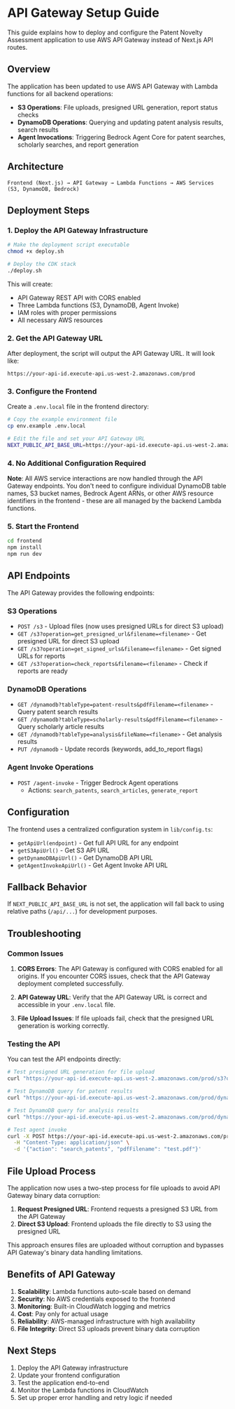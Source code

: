 # API Gateway Setup Guide

This guide explains how to deploy and configure the Patent Novelty Assessment application to use AWS API Gateway instead of Next.js API routes.

## Overview

The application has been updated to use AWS API Gateway with Lambda functions for all backend operations:

- **S3 Operations**: File uploads, presigned URL generation, report status checks
- **DynamoDB Operations**: Querying and updating patent analysis results, search results
- **Agent Invocations**: Triggering Bedrock Agent Core for patent searches, scholarly searches, and report generation

## Architecture

```
Frontend (Next.js) → API Gateway → Lambda Functions → AWS Services (S3, DynamoDB, Bedrock)
```

## Deployment Steps

### 1. Deploy the API Gateway Infrastructure

```bash
# Make the deployment script executable
chmod +x deploy.sh

# Deploy the CDK stack
./deploy.sh
```

This will create:
- API Gateway REST API with CORS enabled
- Three Lambda functions (S3, DynamoDB, Agent Invoke)
- IAM roles with proper permissions
- All necessary AWS resources

### 2. Get the API Gateway URL

After deployment, the script will output the API Gateway URL. It will look like:
```
https://your-api-id.execute-api.us-west-2.amazonaws.com/prod
```

### 3. Configure the Frontend

Create a `.env.local` file in the frontend directory:

```bash
# Copy the example environment file
cp env.example .env.local

# Edit the file and set your API Gateway URL
NEXT_PUBLIC_API_BASE_URL=https://your-api-id.execute-api.us-west-2.amazonaws.com/prod
```

### 4. No Additional Configuration Required

**Note**: All AWS service interactions are now handled through the API Gateway endpoints. You don't need to configure individual DynamoDB table names, S3 bucket names, Bedrock Agent ARNs, or other AWS resource identifiers in the frontend - these are all managed by the backend Lambda functions.

### 5. Start the Frontend

```bash
cd frontend
npm install
npm run dev
```

## API Endpoints

The API Gateway provides the following endpoints:

### S3 Operations
- `POST /s3` - Upload files (now uses presigned URLs for direct S3 upload)
- `GET /s3?operation=get_presigned_url&filename=<filename>` - Get presigned URL for direct S3 upload
- `GET /s3?operation=get_signed_urls&filename=<filename>` - Get signed URLs for reports
- `GET /s3?operation=check_reports&filename=<filename>` - Check if reports are ready

### DynamoDB Operations
- `GET /dynamodb?tableType=patent-results&pdfFilename=<filename>` - Query patent search results
- `GET /dynamodb?tableType=scholarly-results&pdfFilename=<filename>` - Query scholarly article results
- `GET /dynamodb?tableType=analysis&fileName=<filename>` - Get analysis results
- `PUT /dynamodb` - Update records (keywords, add_to_report flags)

### Agent Invoke Operations
- `POST /agent-invoke` - Trigger Bedrock Agent operations
  - Actions: `search_patents`, `search_articles`, `generate_report`

## Configuration

The frontend uses a centralized configuration system in `lib/config.ts`:

- `getApiUrl(endpoint)` - Get full API URL for any endpoint
- `getS3ApiUrl()` - Get S3 API URL
- `getDynamoDBApiUrl()` - Get DynamoDB API URL
- `getAgentInvokeApiUrl()` - Get Agent Invoke API URL

## Fallback Behavior

If `NEXT_PUBLIC_API_BASE_URL` is not set, the application will fall back to using relative paths (`/api/...`) for development purposes.

## Troubleshooting

### Common Issues

1. **CORS Errors**: The API Gateway is configured with CORS enabled for all origins. If you encounter CORS issues, check that the API Gateway deployment completed successfully.

2. **API Gateway URL**: Verify that the API Gateway URL is correct and accessible in your `.env.local` file.

3. **File Upload Issues**: If file uploads fail, check that the presigned URL generation is working correctly.

### Testing the API

You can test the API endpoints directly:

```bash
# Test presigned URL generation for file upload
curl "https://your-api-id.execute-api.us-west-2.amazonaws.com/prod/s3?operation=get_presigned_url&filename=test.pdf"

# Test DynamoDB query for patent results
curl "https://your-api-id.execute-api.us-west-2.amazonaws.com/prod/dynamodb?tableType=patent-results&pdfFilename=test.pdf"

# Test DynamoDB query for analysis results
curl "https://your-api-id.execute-api.us-west-2.amazonaws.com/prod/dynamodb?tableType=analysis&fileName=test"

# Test agent invoke
curl -X POST https://your-api-id.execute-api.us-west-2.amazonaws.com/prod/agent-invoke \
  -H "Content-Type: application/json" \
  -d '{"action": "search_patents", "pdfFilename": "test.pdf"}'
```

## File Upload Process

The application now uses a two-step process for file uploads to avoid API Gateway binary data corruption:

1. **Request Presigned URL**: Frontend requests a presigned S3 URL from the API Gateway
2. **Direct S3 Upload**: Frontend uploads the file directly to S3 using the presigned URL

This approach ensures files are uploaded without corruption and bypasses API Gateway's binary data handling limitations.

## Benefits of API Gateway

1. **Scalability**: Lambda functions auto-scale based on demand
2. **Security**: No AWS credentials exposed to the frontend
3. **Monitoring**: Built-in CloudWatch logging and metrics
4. **Cost**: Pay only for actual usage
5. **Reliability**: AWS-managed infrastructure with high availability
6. **File Integrity**: Direct S3 uploads prevent binary data corruption

## Next Steps

1. Deploy the API Gateway infrastructure
2. Update your frontend configuration
3. Test the application end-to-end
4. Monitor the Lambda functions in CloudWatch
5. Set up proper error handling and retry logic if needed
